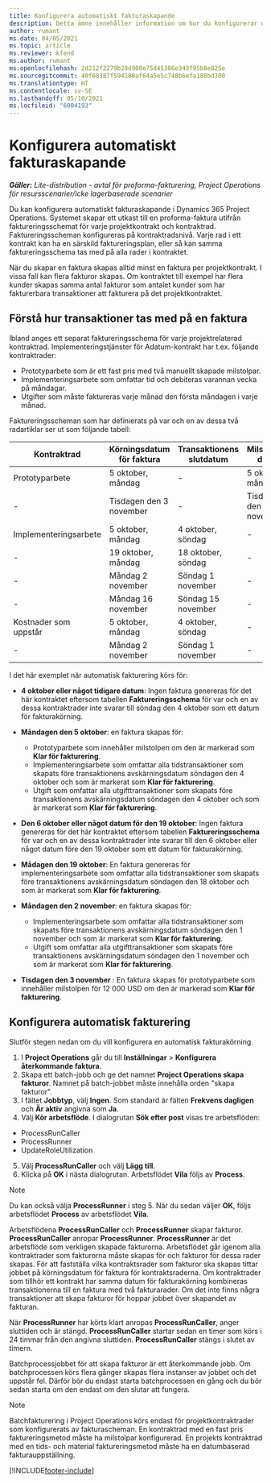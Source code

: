 ```yaml
---
title: Konfigurera automatiskt fakturaskapande
description: Detta ämne innehåller information om hur du konfigurerar och konfigurerar automatisk generering av proforma-fakturor.
author: rumant
ms.date: 04/05/2021
ms.topic: article
ms.reviewer: kfend
ms.author: rumant
ms.openlocfilehash: 2d212f2279b28d900e75d45386e343f95b8e825e
ms.sourcegitcommit: 40f68387f594180af64a5e5c748b6efa188bd300
ms.translationtype: HT
ms.contentlocale: sv-SE
ms.lasthandoff: 05/10/2021
ms.locfileid: "6004193"
---
```

# <a name="set-up-automatic-invoice-creation"></a>Konfigurera automatiskt fakturaskapande 
 
_**Gäller:** Lite-distribution - avtal för proforma-fakturering, Project Operations för resursscenarier/icke lagerbaserade scenarier_

Du kan konfigurera automatiskt fakturaskapande i Dynamics 365 Project Operations. Systemet skapar ett utkast till en proforma-faktura utifrån faktureringsschemat för varje projektkontrakt och kontraktrad. Faktureringsscheman konfigureras på kontraktradsnivå. Varje rad i ett kontrakt kan ha en särskild faktureringsplan, eller så kan samma faktureringsschema tas med på alla rader i kontraktet.

När du skapar en faktura skapas alltid minst en faktura per projektkontrakt. I vissa fall kan flera fakturor skapas. Om kontraktet till exempel har flera kunder skapas samma antal fakturor som antalet kunder som har fakturerbara transaktioner att fakturera på det projektkontraktet.

## <a name="understand-how-transactions-are-included-on-an-invoice"></a>Förstå hur transaktioner tas med på en faktura 

Ibland anges ett separat faktureringsschema för varje projektrelaterad kontraktrad. Implementeringstjänster för Adatum-kontrakt har t.ex. följande kontraktrader:

- Prototyparbete som är ett fast pris med två manuellt skapade milstolpar.
- Implementeringsarbete som omfattar tid och debiteras varannan vecka på måndagar.
- Utgifter som måste faktureras varje månad den första måndagen i varje månad.

Faktureringsscheman som har definierats på var och en av dessa två radartiklar ser ut som följande tabell:

| Kontraktrad | Körningsdatum för faktura | Transaktionens slutdatum | Milstolpens datum | Milstolpebelopp |
| --- | --- | --- | --- | --- |
| Prototyparbete | 5 oktober, måndag | - | 5 oktober, måndag | 5000 USD |
| - | Tisdagen den 3 november | - | Tisdagen den 3 november | 12,000 USD |
| Implementeringsarbete | 5 oktober, måndag | 4 oktober, söndag | - | - |
| - | 19 oktober, måndag | 18 oktober, söndag | - | - |
| - | Måndag 2 november | Söndag 1 november | - | - |
| - | Måndag 16 november | Söndag 15 november | - | - |
| Kostnader som uppstår | 5 oktober, måndag | 4 oktober, söndag | - | - |
| - | Måndag 2 november | Söndag 1 november | - | - |

I det här exemplet när automatisk fakturering körs för:

- **4 oktober eller något tidigare datum**: Ingen faktura genereras för det här kontraktet eftersom tabellen **Faktureringsschema** för var och en av dessa kontraktrader inte svarar till söndag den 4 oktober som ett datum för fakturakörning.
- **Måndagen den 5 oktober**: en faktura skapas för:

    - Prototyparbete som innehåller milstolpen om den är markerad som **Klar för fakturering**.
    - Implementeringsarbete som omfattar alla tidstransaktioner som skapats före transaktionens avskärningsdatum söndagen den 4 oktober och som är markerat som **Klar för fakturering**.
    - Utgift som omfattar alla utgifttransaktioner som skapats före transaktionens avskärningsdatum söndagen den 4 oktober och som är markerat som **Klar för fakturering**.
  
- **Den 6 oktober eller något datum för den 19 oktober**: Ingen faktura genereras för det här kontraktet eftersom tabellen **Faktureringsschema** för var och en av dessa kontraktrader inte svarar till den 6 oktober eller något datum före den 19 oktober som ett datum för fakturakörning.
- **Mådagen den 19 oktober**: En faktura genereras för implementeringsarbete som omfattar alla tidstransaktioner som skapats före transaktionens avskärningsdatum söndagen den 18 oktober och som är markerat som **Klar för fakturering**.
- **Måndagen den 2 november**: en faktura skapas för:

    - Implementeringsarbete som omfattar alla tidstransaktioner som skapats före transaktionens avskärningsdatum söndagen den 1 november och som är markerat som **Klar för fakturering**.
    - Utgift som omfattar alla utgifttransaktioner som skapats före transaktionens avskärningsdatum söndagen den 1 november och som är markerat som **Klar för fakturering**.

- **Tisdagen den 3 november** : En faktura skapas för prototyparbete som innehåller milstolpen för 12 000 USD om den är markerad som **Klar för fakturering**.

## <a name="configure-automatic-invoicing"></a>Konfigurera automatisk fakturering

Slutför stegen nedan om du vill konfigurera en automatisk fakturakörning.

1. I **Project Operations** går du till **Inställningar** > **Konfigurera återkommande faktura**.
2. Skapa ett batch-jobb och ge det namnet **Project Operations skapa fakturor**. Namnet på batch-jobbet måste innehålla orden "skapa fakturor".
3. I fältet **Jobbtyp**, välj **Ingen**. Som standard är fälten **Frekvens dagligen** och **Är aktiv** angivna som **Ja**.
4. Välj **Kör arbetsflöde**. I dialogrutan **Sök efter post** visas tre arbetsflöden:

- ProcessRunCaller
- ProcessRunner
- UpdateRoleUtilization

5. Välj **ProcessRunCaller** och välj **Lägg till**.
6. Klicka på **OK** i nästa dialogrutan. Arbetsflödet **Vila** följs av **Process**. 

> [!NOTE]
> Du kan också välja **ProcessRunner** i steg 5. När du sedan väljer **OK**, följs arbetsflödet **Process** av arbetsflödet **Vila**.

Arbetsflödena **ProcessRunCaller** och **ProcessRunner** skapar fakturor. **ProcessRunCaller** anropar **ProcessRunner**. **ProcessRunner** är det arbetsflöde som verkligen skapade fakturorna. Arbetsflödet går igenom alla kontraktrader som fakturorna måste skapas för och fakturor för dessa rader skapas. För att fastställa vilka kontraktsrader som fakturor ska skapas tittar jobbet på körningsdatum för faktura för kontraktsraderna. Om kontraktrader som tillhör ett kontrakt har samma datum för fakturakörning kombineras transaktionerna till en faktura med två fakturarader. Om det inte finns några transaktioner att skapa fakturor för hoppar jobbet över skapandet av fakturan.

När **ProcessRunner** har körts klart anropas **ProcessRunCaller**, anger sluttiden och är stängd. **ProcessRunCaller** startar sedan en timer som körs i 24 timmar från den angivna sluttiden. **ProcessRunCaller** stängs i slutet av timern.

Batchprocessjobbet för att skapa fakturor är ett återkommande jobb. Om batchprocessen körs flera gånger skapas flera instanser av jobbet och det uppstår fel. Därför bör du endast starta batchprocessen en gång och du bör sedan starta om den endast om den slutar att fungera.

> [!NOTE]
> Batchfakturering i Project Operations körs endast för projektkontraktrader som konfigurerats av fakturascheman. En kontraktrad med en fast pris faktureringsmetod måste ha milstolpar konfigurerad. En projekts kontraktrad med en tids- och material faktureringsmetod måste ha en datumbaserad fakturauppställning.


[!INCLUDE[footer-include](../../includes/footer-banner.md)]
